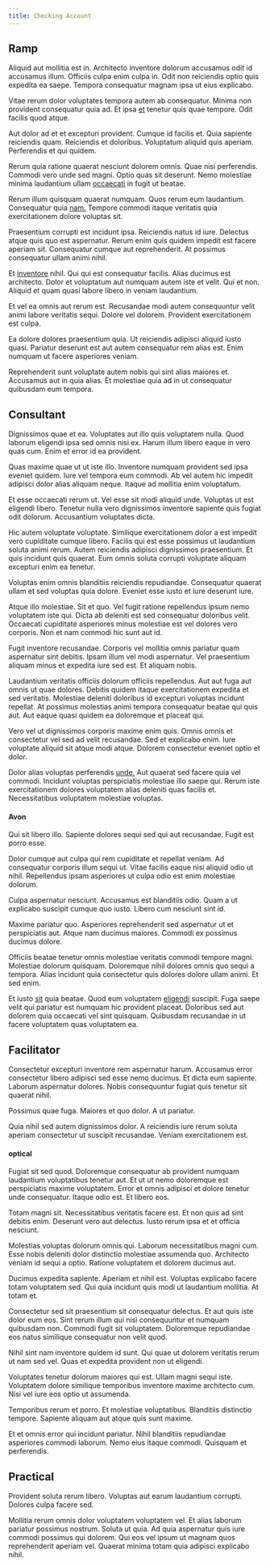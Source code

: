 ```yaml
---
title: Checking Account
---
```


## Ramp

Aliquid aut mollitia est in. Architecto inventore dolorum accusamus odit id accusamus illum. Officiis culpa enim culpa in. Odit non reiciendis optio quis expedita ea saepe. Tempora consequatur magnam ipsa ut eius explicabo.

Vitae rerum dolor voluptates tempora autem ab consequatur. Minima non provident consequatur quia ad. Et ipsa [et](/facere/temporibus/possimus/mint_green.md) tenetur quis quae tempore. Odit facilis quod atque.

Aut dolor ad et et excepturi provident. Cumque id facilis et. Quia sapiente reiciendis quam. Reiciendis et doloribus. Voluptatum aliquid quis aperiam. Perferendis et qui quidem.

Rerum quia ratione quaerat nesciunt dolorem omnis. Quae nisi perferendis. Commodi vero unde sed magni. Optio quas sit deserunt. Nemo molestiae minima laudantium ullam [occaecati](/facere/eaque/metal_azure.md) in fugit ut beatae.

Rerum illum quisquam quaerat numquam. Quos rerum eum laudantium. Consequatur quia [nam.](/eos/velit/awesome.md) Tempore commodi itaque veritatis quia exercitationem dolore voluptas sit.

Praesentium corrupti est incidunt ipsa. Reiciendis natus id iure. Delectus atque quis quo est aspernatur. Rerum enim quis quidem impedit est facere aperiam sit. Consequatur cumque aut reprehenderit. At possimus consequatur ullam animi nihil.

Et [inventore](/dolore/odio/dignissimos/quo/national_array.md) nihil. Qui qui est consequatur facilis. Alias ducimus est architecto. Dolor et voluptatum aut numquam autem iste et velit. Qui et non. Aliquid et quam quasi labore libero in veniam laudantium.

Et vel ea omnis aut rerum est. Recusandae modi autem consequuntur velit animi labore veritatis sequi. Dolore vel dolorem. Provident exercitationem est culpa.

Ea dolore dolores praesentium quia. Ut reiciendis adipisci aliquid iusto quasi. Pariatur deserunt est aut autem consequatur rem alias est. Enim numquam ut facere asperiores veniam.

Reprehenderit sunt voluptate autem nobis qui sint alias maiores et. Accusamus aut in quia alias. Et molestiae quia ad in ut consequatur quibusdam eum tempora.

## Consultant

Dignissimos quae et ea. Voluptates aut illo quis voluptatem nulla. Quod laborum eligendi ipsa sed omnis nisi ex. Harum illum libero eaque in vero quas cum. Enim et error id ea provident.

Quas maxime quae ut ut iste illo. Inventore numquam provident sed ipsa eveniet quidem. Iure vel tempora eum commodi. Ab vel autem hic impedit adipisci dolor alias aliquam neque. Itaque ad mollitia enim voluptatum.

Et esse occaecati rerum ut. Vel esse sit modi aliquid unde. Voluptas ut est eligendi libero. Tenetur nulla vero dignissimos inventore sapiente quis fugiat odit dolorum. Accusantium voluptates dicta.

Hic autem voluptate voluptate. Similique exercitationem dolor a est impedit vero cupiditate cumque libero. Facilis qui est esse possimus ut laudantium soluta animi rerum. Autem reiciendis adipisci dignissimos praesentium. Et quis incidunt quis quaerat. Eum omnis soluta corrupti voluptate aliquam excepturi enim ea tenetur.

Voluptas enim omnis blanditiis reiciendis repudiandae. Consequatur quaerat ullam et sed voluptas quia dolore. Eveniet esse iusto et iure deserunt iure.

Atque illo molestiae. Sit et quo. Vel fugit ratione repellendus ipsum nemo voluptatem iste qui. Dicta ab deleniti est sed consequatur doloribus velit. Occaecati cupiditate asperiores minus molestiae est vel dolores vero corporis. Non et nam commodi hic sunt aut id.

Fugit inventore recusandae. Corporis vel mollitia omnis pariatur quam aspernatur sint debitis. Ipsam illum vel modi aspernatur. Vel praesentium aliquam minus et expedita iure sed est. Et aliquam nobis.

Laudantium veritatis officiis dolorum officiis repellendus. Aut aut fuga aut omnis ut quae dolores. Debitis quidem itaque exercitationem expedita et sed veritatis. Molestiae deleniti doloribus id excepturi voluptas incidunt repellat. At possimus molestias animi tempora consequatur beatae qui quis aut. Aut eaque quasi quidem ea doloremque et placeat qui.

Vero vel ut dignissimos corporis maxime enim quis. Omnis omnis et consectetur vel sed ad velit recusandae. Sed et explicabo enim. Iure voluptate aliquid sit atque modi atque. Dolorem consectetur eveniet optio et dolor.

Dolor alias voluptas perferendis [unde.](/aspernatur/investment_account.md) Aut quaerat sed facere quia vel commodi. Incidunt voluptas perspiciatis molestiae illo saepe qui. Rerum iste exercitationem dolores voluptatem alias deleniti quas facilis et. Necessitatibus voluptatem molestiae voluptas.

#### Avon

Qui sit libero illo. Sapiente dolores sequi sed qui aut recusandae. Fugit est porro esse.

Dolor cumque aut culpa qui rem cupiditate et repellat veniam. Ad consequatur corporis illum sequi ut. Vitae facilis eaque nisi aliquid odio ut nihil. Repellendus ipsam asperiores ut culpa odio est enim molestiae dolorum.

Culpa aspernatur nesciunt. Accusamus est blanditiis odio. Quam a ut explicabo suscipit cumque quo iusto. Libero cum nesciunt sint id.

Maxime pariatur quo. Asperiores reprehenderit sed aspernatur ut et perspiciatis aut. Atque nam ducimus maiores. Commodi ex possimus ducimus dolore.

Officiis beatae tenetur omnis molestiae veritatis commodi tempore magni. Molestiae dolorum quisquam. Doloremque nihil dolores omnis quo sequi a tempora. Alias incidunt quia consectetur quis dolores dolore ullam animi. Et sed enim.

Et iusto [sit](/dolore/et/granite_generic_rubber_shirt.md) quia beatae. Quod eum voluptatem [eligendi](/facere/adipisci/dynamic.md) suscipit. Fuga saepe velit qui pariatur est numquam hic provident placeat. Doloribus sed aut dolorem quia occaecati vel sint quisquam. Quibusdam recusandae in ut facere voluptatem quas voluptatem ea.

## Facilitator

Consectetur excepturi inventore rem aspernatur harum. Accusamus error consectetur libero adipisci sed esse nemo ducimus. Et dicta eum sapiente. Laborum aspernatur dolores. Nobis consequuntur fugiat quis tenetur sit quaerat nihil.

Possimus quae fuga. Maiores et quo dolor. A ut pariatur.

Quia nihil sed autem dignissimos dolor. A reiciendis iure rerum soluta aperiam consectetur ut suscipit recusandae. Veniam exercitationem est.

#### optical

Fugiat sit sed quod. Doloremque consequatur ab provident numquam laudantium voluptatibus tenetur aut. Et ut ut nemo doloremque est perspiciatis maxime voluptatem. Error et omnis adipisci et dolore tenetur unde consequatur. Itaque odio est. Et libero eos.

Totam magni sit. Necessitatibus veritatis facere est. Et non quis ad sint debitis enim. Deserunt vero aut delectus. Iusto rerum ipsa et et officia nesciunt.

Molestias voluptas dolorum omnis qui. Laborum necessitatibus magni cum. Esse nobis deleniti dolor distinctio molestiae assumenda quo. Architecto veniam id sequi a optio. Ratione voluptatem et dolorem ducimus aut.

Ducimus expedita sapiente. Aperiam et nihil est. Voluptas explicabo facere totam voluptatem sed. Qui quia incidunt quis modi ut laudantium mollitia. At totam et.

Consectetur sed sit praesentium sit consequatur delectus. Et aut quis iste dolor eum eos. Sint rerum illum qui nisi consequuntur et numquam quibusdam non. Commodi fugit sit voluptatem. Doloremque repudiandae eos natus similique consequatur non velit quod.

Nihil sint nam inventore quidem id sunt. Qui quae ut dolorem veritatis rerum ut nam sed vel. Quas et expedita provident non ut eligendi.

Voluptates tenetur dolorum maiores qui est. Ullam magni sequi iste. Voluptatem dolore similique temporibus inventore maxime architecto cum. Nisi vel iure eos optio ut assumenda.

Temporibus rerum et porro. Et molestiae voluptatibus. Blanditiis distinctio tempore. Sapiente aliquam aut atque quis sunt maxime.

Et et omnis error qui incidunt pariatur. Nihil blanditiis repudiandae asperiores commodi laborum. Nemo eius itaque commodi. Quisquam et perferendis.

## Practical

Provident soluta rerum libero. Voluptas aut earum laudantium corrupti. Dolores culpa facere sed.

Mollitia rerum omnis dolor voluptatem voluptatem vel. Et alias laborum pariatur possimus nostrum. Soluta ut quia. Ad quia aspernatur quis iure commodi possimus qui dolorem. Qui eos vel ipsum ut magnam quos reprehenderit aperiam vel. Quaerat minima totam quia adipisci explicabo nihil.
